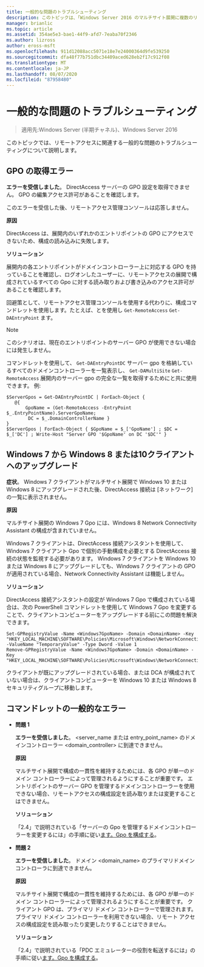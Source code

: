 ```yaml
---
title: 一般的な問題のトラブルシューティング
description: このトピックは、「Windows Server 2016 のマルチサイト展開に複数のリモートアクセスサーバーを展開する」の一部です。
manager: brianlic
ms.topic: article
ms.assetid: 354ae5e3-bae1-44f9-afd7-7eaba70f2346
ms.author: lizross
author: eross-msft
ms.openlocfilehash: 911d12088acc5071e18e7e24000364d9fe539250
ms.sourcegitcommit: dfa48f77b751dbc34409aced628eb2f17c912f08
ms.translationtype: MT
ms.contentlocale: ja-JP
ms.lasthandoff: 08/07/2020
ms.locfileid: "87958480"
---
```

# <a name="troubleshooting-general-issues"></a>一般的な問題のトラブルシューティング

>適用先:Windows Server (半期チャネル)、Windows Server 2016

このトピックでは、リモートアクセスに関連する一般的な問題のトラブルシューティングについて説明します。

## <a name="gpo-retrieval-error"></a>GPO の取得エラー
**エラーを受信しました**。 DirectAccess サーバーの GPO 設定を取得できません。 GPO の編集アクセス許可があることを確認します。

このエラーを受信した後、リモートアクセス管理コンソールは応答しません。

**原因**

DirectAccess は、展開内のいずれかのエントリポイントの GPO にアクセスできないため、構成の読み込みに失敗します。

**ソリューション**

展開内の各エントリポイントがドメインコントローラー上に対応する GPO を持っていることを確認し、ログオンしたユーザーに、リモートアクセスの展開で構成されているすべての Gpo に対する読み取りおよび書き込みのアクセス許可があることを確認します。

回避策として、リモートアクセス管理コンソールを使用する代わりに、構成コマンドレットを使用します。たとえば、とを使用し `Get-RemoteAccess` `Get-DAEntryPoint` ます。

> [!NOTE]
> このシナリオは、現在のエントリポイントのサーバー GPO が使用できない場合には発生しません。

コマンドレットを使用して、 `Get-DAEntryPointDC` サーバー gpo を格納しているすべてのドメインコントローラーを一覧表示し、 `Get-DAMultiSite` `Get-RemoteAccess` 展開内のサーバー gpo の完全な一覧を取得するためにと共に使用できます。 例:

```
$ServerGpos = Get-DAEntryPointDC | ForEach-Object {
   @{
       GpoName = (Get-RemoteAccess -EntryPoint $_.EntryPointName).ServerGpoName;
        DC = $_.DomainControllerName }
}
$ServerGpos | ForEach-Object { $GpoName = $_['GpoName'] ; $DC = $_['DC'] ; Write-Host "Server GPO '$GpoName' on DC '$DC'" }
```

## <a name="windows-7-to-windows-8-or-10-client-upgrade"></a>Windows 7 から Windows 8 または10クライアントへのアップグレード
**症状**。 Windows 7 クライアントがマルチサイト展開で Windows 10 または Windows 8 にアップグレードされた後、DirectAccess 接続は [ネットワーク] の一覧に表示されません。

**原因**

マルチサイト展開の Windows 7 Gpo には、Windows 8 Network Connectivity Assistant の構成が含まれていません。

 Windows 7 クライアントは、DirectAccess 接続アシスタントを使用して、Windows 7 クライアント Gpo で個別の手動構成を必要とする DirectAccess 接続の状態を監視する必要があります。 Windows 7 クライアントを Windows 10 または Windows 8 にアップグレードしても、Windows 7 クライアントの GPO が適用されている場合、Network Connectivity Assistant は機能しません。

**ソリューション**

DirectAccess 接続アシスタントの設定が Windows 7 Gpo で構成されている場合は、次の PowerShell コマンドレットを使用して Windows 7 Gpo を変更することで、クライアントコンピューターをアップグレードする前にこの問題を解決できます。

```
Set-GPRegistryValue -Name <Windows7GpoName> -Domain <DomainName> -Key "HKEY_LOCAL_MACHINE\SOFTWARE\Policies\Microsoft\Windows\NetworkConnectivityAssistant" -ValueName "TemporaryValue" -Type Dword -Value 1
Remove-GPRegistryValue -Name <Windows7GpoName> -Domain <DomainName> -Key "HKEY_LOCAL_MACHINE\SOFTWARE\Policies\Microsoft\Windows\NetworkConnectivityAssistant"
```

クライアントが既にアップグレードされている場合、または DCA が構成されていない場合は、クライアントコンピューターを Windows 10 または Windows 8 セキュリティグループに移動します。

## <a name="general-cmdlet-errors"></a>コマンドレットの一般的なエラー

-   **問題 1**

    **エラーを受信しました**。 <server_name または entry_point_name> のドメインコントローラー <domain_controller> に到達できません。

    **原因**

    マルチサイト展開で構成の一貫性を維持するためには、各 GPO が単一のドメイン コントローラーによって管理されるようにすることが重要です。 エントリポイントのサーバー GPO を管理するドメインコントローラーを使用できない場合、リモートアクセスの構成設定を読み取りまたは変更することはできません。

    **ソリューション**

    「2.4」で説明されている「サーバーの Gpo を管理するドメインコントローラーを変更するには」の手順に従い[ます。Gpo を構成する](assetId:///b1960686-a81e-4f48-83f1-cc4ea484df43#ConfigGPOs)。

-   **問題 2**

    **エラーを受信しました**。 ドメイン <domain_name> のプライマリドメインコントローラに到達できません。

    **原因**

    マルチサイト展開で構成の一貫性を維持するためには、各 GPO が単一のドメイン コントローラーによって管理されるようにすることが重要です。 クライアント GPO は、プライマリ ドメイン コントローラーで管理されます。 プライマリ ドメイン コントローラーを利用できない場合、リモート アクセスの構成設定を読み取ったり変更したりすることはできません。

    **ソリューション**

    「2.4」で説明されている「PDC エミュレーターの役割を転送するには」の手順に従い[ます。Gpo を構成する](assetId:///b1960686-a81e-4f48-83f1-cc4ea484df43#ConfigGPOs)。



